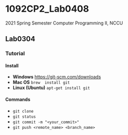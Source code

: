 # 1092CP2_Lab0408
2021 Spring Semester Computer Programming II, NCCU

## Lab0304
### Tutorial
#### Install
- **Windows**
    https://git-scm.com/downloads
- **Mac OS**
    `brew  install git`
- **Linux (Ubuntu)**
    `apt-get install git`
#### Commands
- `git clone`
- `git status`
- `git commit -m "<your_commit>"`
- `git push <remote_name> <branch_name>`
